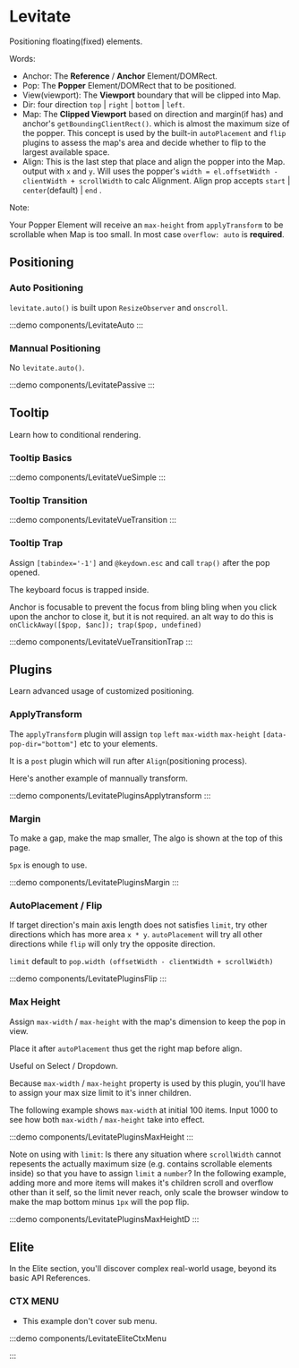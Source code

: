 # Levitate

Positioning floating(fixed) elements.

Words:

- Anchor: The **Reference** / **Anchor** Element/DOMRect.
- Pop: The **Popper** Element/DOMRect that to be positioned.
- View(viewport): The **Viewport** boundary that will be clipped into Map.
- Dir: four direction `top` | `right` | `bottom` | `left`.
- Map: The **Clipped Viewport** based on direction and margin(if has) and anchor's `getBoundingClientRect()`. which is almost the maximum size of the popper. This concept is used by the built-in `autoPlacement` and `flip` plugins to assess the map's area and decide whether to flip to the largest available space.
- Align: This is the last step that place and align the popper into the Map. output with `x` and `y`. Will uses the popper's `width = el.offsetWidth - clientWidth + scrollWidth` to calc Alignment. Align prop accepts `start` | `center`(default) | `end` .

Note:

Your Popper Element will receive an `max-height` from `applyTransform` to be scrollable when Map is too small. In most case `overflow: auto` is **required**.

<script setup>
import LevitateAlgo from './LevitateAlgo.vue'
</script>

<LevitateAlgo />

## Positioning

### Auto Positioning

`levitate.auto()` is built upon `ResizeObserver` and `onscroll`.

:::demo components/LevitateAuto
:::

### Mannual Positioning

No `levitate.auto()`.

:::demo components/LevitatePassive
:::

## Tooltip

Learn how to conditional rendering.

### Tooltip Basics

:::demo components/LevitateVueSimple
:::

### Tooltip Transition

:::demo components/LevitateVueTransition
:::

### Tooltip Trap

Assign `[tabindex='-1']` and `@keydown.esc` and call `trap()` after the pop opened.

The keyboard focus is trapped inside.

Anchor is focusable to prevent the focus from bling bling when you click upon the anchor to close it, but it is not required. an alt way to do this is `onClickAway([$pop, $anc]); trap($pop, undefined)`

:::demo components/LevitateVueTransitionTrap
:::

## Plugins

Learn advanced usage of customized positioning.

### ApplyTransform

The `applyTransform` plugin will assign `top` `left` `max-width` `max-height` `[data-pop-dir="bottom"]` etc to your elements.

It is a `post` plugin which will run after `Align`(positioning process).

Here's another example of mannually transform.

:::demo components/LevitatePluginsApplytransform
:::

### Margin

To make a gap, make the map smaller, The algo is shown at the top of this page.

`5px` is enough to use.

:::demo components/LevitatePluginsMargin
:::

### AutoPlacement / Flip

If target direction's main axis length does not satisfies `limit`, try other directions which has more area `x * y`. `autoPlacement` will try all other directions while `flip` will only try the opposite direction.

`limit` default to `pop.width (offsetWidth - clientWidth + scrollWidth)`

:::demo components/LevitatePluginsFlip
:::

### Max Height

Assign `max-width` / `max-height` with the map's dimension to keep the pop in view.

Place it after `autoPlacement` thus get the right map before align.

Useful on Select / Dropdown.

Because `max-width` / `max-height` property is used by this plugin, you'll have to assign your max size limit to it's inner children.

The following example shows `max-width` at initial 100 items. Input 1000 to see how both `max-width` / `max-height` take into effect.

:::demo components/LevitatePluginsMaxHeight
:::

Note on using with `limit`: Is there any situation where `scrollWidth` cannot repesents the actually maximum size (e.g. contains scrollable elements inside) so that you have to assign `limit` a `number`? In the following example, adding more and more items will makes it's children scroll and overflow other than it self, so the limit never reach, only scale the browser window to make the map bottom minus `1px` will the pop flip.

:::demo components/LevitatePluginsMaxHeightD
:::


## Elite

In the Elite section, you'll discover complex real-world usage, beyond its basic API References.


### CTX MENU

- This example don't cover sub menu.

:::demo components/LevitateEliteCtxMenu

:::
